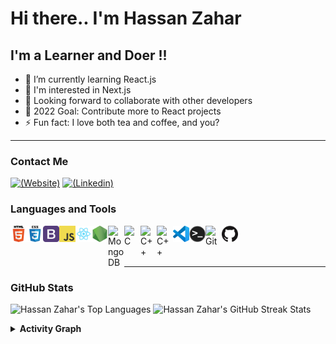 # Hi there.. I'm Hassan Zahar

## I'm a Learner and Doer !!

- 🌱 I’m currently learning React.js
- 👀 I'm interested in Next.js
- 👯 Looking forward to collaborate with other developers
- 🥅 2022 Goal: Contribute more to React projects
- ⚡ Fun fact: I love both tea and coffee, and you?

---

### Contact Me

[![(Website)](https://img.shields.io/badge/Website-H.Zahar-9cf.svg?&style=for-the-badge&logo=WebMoney)](https://h-zahar.web.app/)
[![(Linkedin)](https://img.shields.io/badge/Linkedin-H.Zahar-9cf.svg?&style=for-the-badge&logo=Linkedin)](https://www.linkedin.com/in/h-zahar/)
<br />

### Languages and Tools

<img align="left" alt="HTML5" width="26px" src="https://raw.githubusercontent.com/github/explore/80688e429a7d4ef2fca1e82350fe8e3517d3494d/topics/html/html.png" />
<img align="left" alt="CSS3" width="26px" src="https://raw.githubusercontent.com/github/explore/80688e429a7d4ef2fca1e82350fe8e3517d3494d/topics/css/css.png" />
<img align="left" alt="CSS3" width="26px" src="https://raw.githubusercontent.com/github/explore/80688e429a7d4ef2fca1e82350fe8e3517d3494d/topics/bootstrap/bootstrap.png" />
<img align="left" alt="JavaScript" width="26px" src="https://raw.githubusercontent.com/github/explore/80688e429a7d4ef2fca1e82350fe8e3517d3494d/topics/javascript/javascript.png" />
<img align="left" alt="React" width="26px" src="https://raw.githubusercontent.com/github/explore/80688e429a7d4ef2fca1e82350fe8e3517d3494d/topics/react/react.png" />
<img align="left" alt="Node.js" width="26px" src="https://raw.githubusercontent.com/github/explore/80688e429a7d4ef2fca1e82350fe8e3517d3494d/topics/nodejs/nodejs.png" />
<img align="left" alt="MongoDB" width="26px" src="https://github.com/mongodb-js/leaf/blob/master/dist/mongodb-leaf_128x128.png" />
<img align="left" alt="C" width="26px" src="https://raw.githubusercontent.com/jmnote/z-icons/master/svg/c.svg" />
<img align="left" alt="C++" width="26px" src="https://raw.githubusercontent.com/jmnote/z-icons/master/svg/cpp.svg" />
<img align="left" alt="C++" width="26px" src="https://raw.githubusercontent.com/jmnote/z-icons/master/svg/csharp.svg" />
<img align="left" alt="Visual Studio Code" width="26px" src="https://raw.githubusercontent.com/github/explore/80688e429a7d4ef2fca1e82350fe8e3517d3494d/topics/visual-studio-code/visual-studio-code.png" />
<img align="left" alt="Terminal" width="26px" src="https://raw.githubusercontent.com/github/explore/80688e429a7d4ef2fca1e82350fe8e3517d3494d/topics/terminal/terminal.png" />
<img align="left" alt="Git" width="26px" src="https://raw.githubusercontent.com/jmnote/z-icons/master/svg/git.svg" />
<img align="left" alt="GitHub" width="26px" src="https://raw.githubusercontent.com/github/explore/78df643247d429f6cc873026c0622819ad797942/topics/github/github.png" />
<br />
<br />
<br />
<hr />

### GitHub Stats

<!-- ![Hassan Zahar's GitHub Stats](https://github-readme-stats.vercel.app/api?username=h-zahar&count_private=true) -->
<!-- ![Hassan Zahar's Profile Views](https://gpvc.arturio.dev/h-zahar)<br /> -->
![Hassan Zahar's Top Languages](https://github-readme-stats.vercel.app/api/top-langs/?username=h-zahar)
![Hassan Zahar's GitHub Streak Stats](https://github-readme-streak-stats.herokuapp.com/?user=h-zahar)

<details>
<summary>
  <strong>Activity Graph</strong>
</summary><br />

![Hassan Zahar's GitHub Activity Graph](https://github-activity-graph-deploy.herokuapp.com/graph?username=h-zahar)

</details>
<br />
